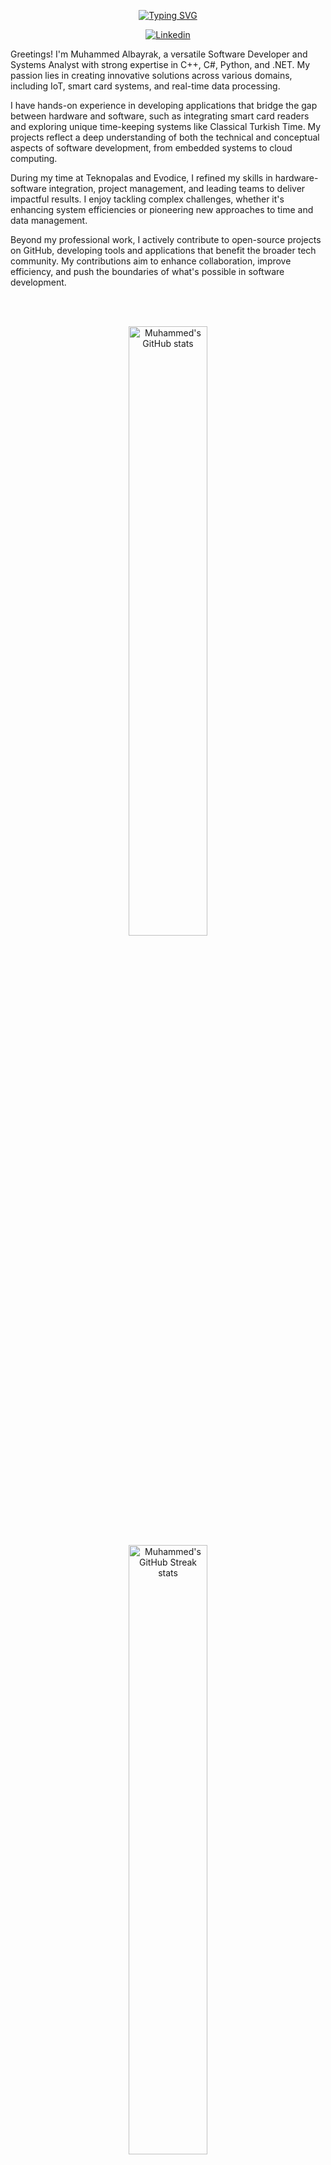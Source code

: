 <p align="center">
<a href="https://github.com/gitmuhammedalbayrak"><img src="https://readme-typing-svg.demolab.com?font=Fira+Code&size=24&pause=2000&color=4A71D9&center=true&vCenter=true&width=435&lines=Hi+there%F0%9F%91%8B!+I+am+Muhammed;Nice+to+meet+you!" alt="Typing SVG" /></a>
</p>

<p align="center">
    <a href="https://www.linkedin.com/in/muhammed-samil-albayrak/"><img alt="Linkedin" src="https://img.shields.io/badge/Linkedin-0A66C2?logo=Linkedin&logoColor=white"></a>
</p>

<p align="left">

Greetings! I'm Muhammed Albayrak, a versatile Software Developer and Systems Analyst with strong expertise in C++, C#, Python, and .NET. My passion lies in creating innovative solutions across various domains, including IoT, smart card systems, and real-time data processing.

I have hands-on experience in developing applications that bridge the gap between hardware and software, such as integrating smart card readers and exploring unique time-keeping systems like Classical Turkish Time. My projects reflect a deep understanding of both the technical and conceptual aspects of software development, from embedded systems to cloud computing.

During my time at Teknopalas and Evodice, I refined my skills in hardware-software integration, project management, and leading teams to deliver impactful results. I enjoy tackling complex challenges, whether it's enhancing system efficiencies or pioneering new approaches to time and data management.

Beyond my professional work, I actively contribute to open-source projects on GitHub, developing tools and applications that benefit the broader tech community. My contributions aim to enhance collaboration, improve efficiency, and push the boundaries of what's possible in software development.

</p>

<br>
<br>
<p align="center">
  <img width="50%" src="https://github-readme-stats-five-topaz-76.vercel.app/api?username=gitmuhammedalbayrak&show_icons=true&theme=dark" alt="Muhammed's GitHub stats"></img>
  <img width="50%" src="https://ghstats.onuralpsezer.com/?user=gitmuhammedalbayrak&theme=dark&hide_border=false" alt="Muhammed's GitHub Streak stats"></img>
</p>

Here is my Arsenal Tools and Skills I use;

<h3 align="left">Programming</h3>
<p>
    <img alt="Python" src="https://img.shields.io/badge/Python-3776AB.svg?logo=python&logoColor=white"></img>
    <img alt="cpp" src="https://img.shields.io/badge/++-2391E6.svg?logo=C&logoColor=white"></img>
    <img alt="c" src="https://img.shields.io/badge/-2391E6.svg?logo=C&logoColor=white"></img>
    <img alt="GNU Bash" src="https://img.shields.io/badge/GNU Bash-4EAA25.svg?logo=gnubash&logoColor=white"></img>
    <img alt="JavaScript" src="https://img.shields.io/badge/JavaScript%20-%23F7DF1E.svg?logo=javascript&logoColor=black"></img>
    <img alt="TypeScript" src="https://img.shields.io/badge/TypeScript%20-%23007ACC.svg?logo=typescript&logoColor=white"></img>
    <img alt="HTML" src="https://img.shields.io/badge/HTML%20-%23E34F26.svg?logo=html5&logoColor=white"></img>
    <img alt="CSS" src="https://img.shields.io/badge/CSS%20-%231572B6.svg?logo=css3&logoColor=white"></img>

</p>

<h3 align="left">Framework & Libraries</h3>
<p>
  <img alt="FastAPI" src="https://img.shields.io/badge/FastAPI-009688.svg?logo=FastAPI&logoColor=white"></img>
  <img alt="Django" src="https://img.shields.io/badge/Django-006400.svg?logo=Django&logoColor=white"></img>
  <img alt="Django Rest Framework" src="https://img.shields.io/badge/Django%20Rest%20Framework%20-%23404d59.svg?logo=django&logoColor=white"></img>
  <img alt="Flask" src="https://img.shields.io/badge/Flask-000000.svg?logo=flask&logoColor=white"></img>
  <img alt="Qt" src="https://img.shields.io/badge/Qt-006400.svg?logo=Qt&logoColor=white"></img>

<h3 align="left">Game Engines</h3>
<p>
    <img alt="Unity" src="https://img.shields.io/badge/Unity%20-%2320232a.svg?logo=unity&logoColor=white"></img>
</p>

<h3 align="left">Databases</h3>
<p>
    <a href="#"><img alt="PostgreSql" src="https://img.shields.io/badge/PostgreSql-4169E1?logo=postgresql&logoColor=white"></a>
    <a href="#"><img alt="SQLite" src ="https://img.shields.io/badge/SQLite-003B57.svg?logo=sqlite&logoColor=white"></a>
    <a href="#"><img alt="MySQL" src ="https://img.shields.io/badge/MySQL-4479A1.svg?logo=MySQL&logoColor=white"></a>
</p>

<h3 align="left">Virtualization Platforms</h3>
<p>
    <a href="#"><img alt="VirtualBox" src="https://img.shields.io/badge/VirtualBox-183A61?logo=VirtualBox&logoColor=white"></a>
</p>

<h3 align="left">Software and tools</h3>
<p>
    <a href="#"><img alt="Git" src="https://img.shields.io/badge/Git%20-%23F05033.svg?logo=git&logoColor=white"></a>
    <a href="#"><img alt="Cmake" src="https://img.shields.io/badge/Cmake-064F8C.svg?logo=Cmake&logoColor=white"></a>
    <a href="#"><img alt="Docker" src="https://img.shields.io/badge/Docker-2391E6.svg?logo=docker&logoColor=white"></img></a>
    <a href="#"><img alt="Podman" src="https://img.shields.io/badge/Podman-892CA0.svg?logo=Podman&logoColor=white"></img></a>
    <a href="#"><img alt="LLVM" src="https://img.shields.io/badge/LLVM-262D3A.svg?logo=LLVM&logoColor=white"></img></a>
    <a href="#"><img alt="Postman" src="https://img.shields.io/badge/Postman-FF6C37?logo=postman&logoColor=white"></a>
    <a href="#"><img alt="Conventional Commits" src="https://img.shields.io/badge/Conventional Commits-FE5196?logo=conventionalcommits&logoColor=white"></a>
    <a href="#"><img alt="Stack Overflow" src="https://img.shields.io/badge/-StackOverflow-F58025?logo=stack-overflow&logoColor=white"></a>
    <a href="#"><img alt="Visual Studio Code" src="https://img.shields.io/badge/Visual%20Studio%20Code-0078d7.svg?logo=visual-studio-code&logoColor=white"></a>
    <a href="#"><img alt="Jupyter" src="https://img.shields.io/badge/JupyterNotebook-F37626.svg?logo=Jupyter&logoColor=white"></a>
    <a href="#"><img alt="Kubernetes" src="https://img.shields.io/badge/Kubernetes-2391E6.svg?logo=Kubernetes&logoColor=white"></a>
    <a href="#"><img alt="Blender" src="https://img.shields.io/badge/Blender-F5792A.svg?logo=Blender&logoColor=white"></a>
    <a href="#"><img alt="GithubActions" src="https://img.shields.io/badge/Github Actions-2088FF.svg?logo=githubactions logoColor=white"></a>
    <a href="#"><img alt="Anaconda" src="https://img.shields.io/badge/Anaconda-44A833.svg?logo=Anaconda&logoColor=white"></a>
    <a href="#"><img alt="Ansible" src="https://img.shields.io/badge/Ansible-EE0000.svg?logo=Ansible&logoColor=white"></a>
</p>

<h3 align="left">Linux Distributions</h3>
<p>
    <a href="#"><img alt="Ubuntu" src="https://img.shields.io/badge/Ubuntu-FE7A16.svg?logo=Ubuntu&logoColor=white"></a>
    <a href="#"><img alt="Debian" src="https://img.shields.io/badge/Debian-A81D33.svg?logo=Debian&logoColor=white"></a>
</p>

<h3 align="left">Platforms</h3>
<p>
    <a href="#"><img alt="Linux" src="https://img.shields.io/badge/Linux-%23F7DF1E.svg?logo=Linux&logoColor=black"></a>
    <a href="#"><img alt="Windows" src="https://img.shields.io/badge/Windows-%2391E6.svg?logo=Windows&logoColor=white"></a>
</p>

<h3 align="left">Cloud Providers</h3>
<p>
    <a href="#"><img alt="Azure" src="https://img.shields.io/badge/AzureCloud-232F3E.svg?logo=azuredevops&logoColor=white"></a>
    <a href="#"><img alt="Google Cloud" src="https://img.shields.io/badge/Google-Cloud-4285F4.svg?logo=googlecloud&logoColor=white"></a>
</p>
